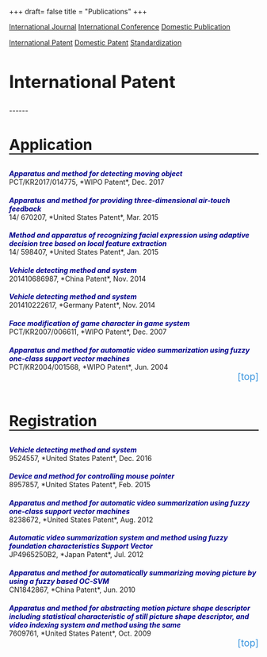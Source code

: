 +++
draft= false
title = "Publications"
+++

<style>
    .paper-title{
        margin-bottom: 0;
        color: darkblue;
        }
    .paper-author{
        font-weight: bold;
        }
    #teleport{
        text-decoration: none;
        color: #3794de;
        display: block;
        text-align: right;
        font-size: 19px;
        }
    #teleport:hover{
        text-decoration: none;
        font-weight: bold;
        color: #3794de;
        display: block;
        text-align: right;
        }
    .button{
        width: 250px;
        }
</style>

<div id="action-buttons" style="margin-bottom: 15px; margin-top: 10px;">
<a class="button outline big" href="/web-demo/publications">International Journal</a>
<a class="button outline big" href="/web-demo/publications-int-conf">International Conference</a>
<a class="button outline big" href="/web-demo/publications-dom">Domestic Publication</a>
</div>

<div id="action-buttons">
<a class="button primary big" href="/web-demo/publications-int-pat">International Patent</a>
<a class="button outline big" href="/web-demo/publications-dom-pat">Domestic Patent</a>
<a class="button outline big" href="/web-demo/publications-std">Standardization</a>
</div>


<h2 style="font-size: 35px;">International Patent</h2>
------
<br/>
<h3 style="border-bottom: 2px solid; font-size: 30px;">Application</h3>

<h5 class="paper-title">Apparatus and method for detecting moving object</h5>
PCT/KR2017/014775, *WIPO Patent*, Dec. 2017

<h5 class="paper-title">Apparatus and method for providing three-dimensional air-touch feedback</h5>
14/ 670207, *United States Patent*, Mar. 2015

<h5 class="paper-title">Method and apparatus of recognizing facial expression using adaptive decision tree based on local feature extraction</h5>
14/ 598407, *United States Patent*, Jan. 2015

<h5 class="paper-title">Vehicle detecting method and system</h5>
201410686987, *China Patent*, Nov. 2014

<h5 class="paper-title">Vehicle detecting method and system</h5>
201410222617, *Germany Patent*, Nov. 2014

<h5 class="paper-title">Face modification of game character in game system</h5>
PCT/KR2007/006611, *WIPO Patent*, Dec. 2007

<h5 class="paper-title">Apparatus and method for automatic video summarization using fuzzy one-class support vector machines</h5>
PCT/KR2004/001568, *WIPO Patent*, Jun. 2004
<a href="#top-of-page" id="teleport">[top]</a>



<br/>
<h3 style="border-bottom: 2px solid; font-size: 30px;">Registration</h3>


<h5 class="paper-title">Vehicle detecting method and system</h5>
9524557, *United States Patent*, Dec. 2016

<h5 class="paper-title">Device and method for controlling mouse pointer</h5>
8957857, *United States Patent*, Feb. 2015

<h5 class="paper-title">Apparatus and method for automatic video summarization using fuzzy one-class support vector machines</h5>
8238672, *United States Patent*, Aug. 2012

<h5 class="paper-title">Automatic video summarization system and method using fuzzy foundation characteristics Support Vector</h5>
JP4965250B2, *Japan Patent*, Jul. 2012

<h5 class="paper-title">Apparatus and method for automatically summarizing moving picture by using a fuzzy based OC-SVM</h5>
CN1842867, *China Patent*, Jun. 2010

<h5 class="paper-title">Apparatus and method for abstracting motion picture shape descriptor including statistical characteristic of still
picture shape descriptor, and video indexing system and method using the same</h5>
7609761, *United States Patent*, Oct. 2009
<a href="#top-of-page" id="teleport">[top]</a>
